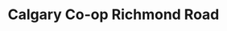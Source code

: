 ---
title: "Calgary Co-op Richmond Road"
url: /calgary/calgary-co-op-richmond-road/
shop: supermarket
---